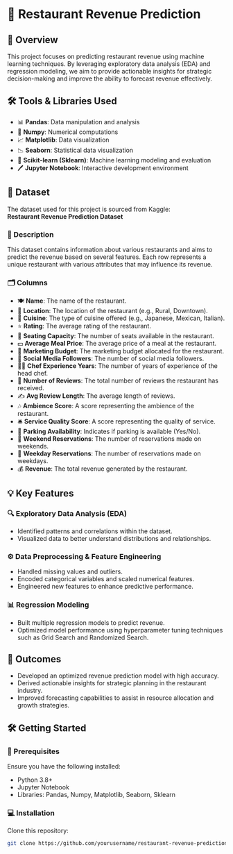 # 🏨 Restaurant Revenue Prediction

## 📌 Overview

This project focuses on predicting restaurant revenue using machine learning techniques. By leveraging exploratory data analysis (EDA) and regression modeling, we aim to provide actionable insights for strategic decision-making and improve the ability to forecast revenue effectively.

## 🛠️ Tools & Libraries Used

- 📊 **Pandas**: Data manipulation and analysis
- 🔢 **Numpy**: Numerical computations
- 📈 **Matplotlib**: Data visualization
- 📉 **Seaborn**: Statistical data visualization
- 🤖 **Scikit-learn (Sklearn)**: Machine learning modeling and evaluation
- 🖊️ **Jupyter Notebook**: Interactive development environment

## 📂 Dataset

The dataset used for this project is sourced from Kaggle:  
**Restaurant Revenue Prediction Dataset**

### 📜 Description

This dataset contains information about various restaurants and aims to predict the revenue based on several features. Each row represents a unique restaurant with various attributes that may influence its revenue.

### 🗂️ Columns

- 🍽️ **Name**: The name of the restaurant.
- 📍 **Location**: The location of the restaurant (e.g., Rural, Downtown).
- 🍴 **Cuisine**: The type of cuisine offered (e.g., Japanese, Mexican, Italian).
- ⭐ **Rating**: The average rating of the restaurant.
- 💺 **Seating Capacity**: The number of seats available in the restaurant.
- 💵 **Average Meal Price**: The average price of a meal at the restaurant.
- 📢 **Marketing Budget**: The marketing budget allocated for the restaurant.
- 📱 **Social Media Followers**: The number of social media followers.
- 👨‍🍳 **Chef Experience Years**: The number of years of experience of the head chef.
- 📝 **Number of Reviews**: The total number of reviews the restaurant has received.
- ✍️ **Avg Review Length**: The average length of reviews.
- 🎶 **Ambience Score**: A score representing the ambience of the restaurant.
- 🛎️ **Service Quality Score**: A score representing the quality of service.
- 🚗 **Parking Availability**: Indicates if parking is available (Yes/No).
- 📅 **Weekend Reservations**: The number of reservations made on weekends.
- 📆 **Weekday Reservations**: The number of reservations made on weekdays.
- 💰 **Revenue**: The total revenue generated by the restaurant.

## 💡 Key Features

### 🔍 Exploratory Data Analysis (EDA)
- Identified patterns and correlations within the dataset.
- Visualized data to better understand distributions and relationships.

### ⚙️ Data Preprocessing & Feature Engineering
- Handled missing values and outliers.
- Encoded categorical variables and scaled numerical features.
- Engineered new features to enhance predictive performance.

### 📊 Regression Modeling
- Built multiple regression models to predict revenue.
- Optimized model performance using hyperparameter tuning techniques such as Grid Search and Randomized Search.

## 🚀 Outcomes

- Developed an optimized revenue prediction model with high accuracy.
- Derived actionable insights for strategic planning in the restaurant industry.
- Improved forecasting capabilities to assist in resource allocation and growth strategies.

## 🛠️ Getting Started

### 🔑 Prerequisites

Ensure you have the following installed:
- Python 3.8+
- Jupyter Notebook
- Libraries: Pandas, Numpy, Matplotlib, Seaborn, Sklearn

### 💻 Installation

Clone this repository:
```bash
git clone https://github.com/yourusername/restaurant-revenue-prediction.git
